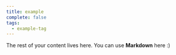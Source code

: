 ```yaml
---
title: example
complete: false
tags:
  - example-tag
---
```

 
The rest of your content lives here. You can use **Markdown** here :)